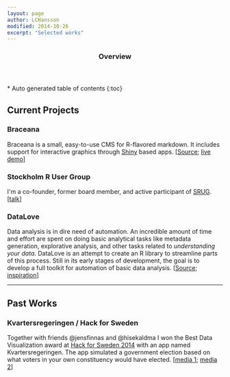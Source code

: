 ```yaml
---
layout: page
author: LCHansson
modified: 2014-10-26
excerpt: "Selected works"
---
```


<section id="table-of-contents" class="toc">
  <header>
    <h3>Overview</h3>
  </header>
<div id="drawer" markdown="1">
*  Auto generated table of contents
{:toc}
</div>
</section><!-- /#table-of-contents -->

## Current Projects

### Braceana

Braceana is a small, easy-to-use CMS for R-flavored markdown. It includes support for interactive graphics through [Shiny][shiny] based apps. [[Source][braceana-gh]; [live demo][braceana-demo]]

### Stockholm R User Group

I'm a co-founder, former board member, and active participant of [SRUG][srug]. [[talk][srugtalks]]

### DataLove

Data analysis is in dire need of automation. An incredible amount of time and effort are spent on doing basic analytical tasks like metadata generation, explorative analysis, and other tasks related to *understanding your data*. DataLove is an attempt to create an R library to streamline parts of this process. Still in its early stages of development, the goal is to develop a full toolkit for automation of basic data analysis. [[Source][datalove-gh]; [inspiration][automation-video]]

---

## Past Works

### Kvartersregeringen / Hack for Sweden

Together with friends @jensfinnas and @hisekaldma I won the Best Data Visualization award at [Hack for Sweden 2014][hfs14] with an app named Kvartersregeringen. The app simulated a government election based on what voters in your own constituency would have elected. [[media 1][hfspress1]; [media 2][hfspress2]]


[shiny]: http://shiny.rstudio.com
[braceana-gh]: https://github.com/LCHansson/braceana
[braceana-demo]: https://lchansson.shinyapps.io/braceana
[srug]: http://www.meetup.com/StockholmR/
[srugtalks]: http://bambuser.com/v/3535501
[datalove-gh]: https://github.com/LCHansson/dataLove
[automation-video]: https://www.youtube.com/watch?v=7Pq-S557XQU&list=UU2C_jShtL725hvbm1arSV9w
[hfs14]: http://hackforsweden.se/hack-for-sweden-2014/
[hfspress1]: http://www.metro.se/nyheter/regeringen-om-ditt-kvarter-fick-bestamma/EVHnct!oQkSNqhVCyd2s/
[hfspress2]: http://feber.se/webb/art/296151/kolla_in_hur_ditt_kvarter_rsta/
